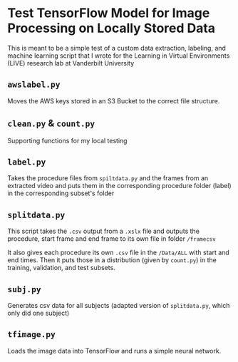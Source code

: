 # Test TensorFlow Model for Image Processing on Locally Stored Data
This is meant to be a simple test of a custom data extraction, labeling, and machine learning script that I wrote for the Learning in Virtual Environments (LIVE) research lab at Vanderbilt University

## `awslabel.py`
Moves the AWS keys stored in an S3 Bucket to the correct file structure.

## `clean.py` & `count.py`
Supporting functions for my local testing

## `label.py`
Takes the procedure files from `spiltdata.py` and the frames from an extracted video and puts them in the corresponding procedure folder (label) in the corresponding subset's folder

## `splitdata.py`
This script takes the `.csv` output from a `.xslx` file and outputs the procedure, start frame and end frame to its own file in folder `/framecsv`

It also gives each procedure its own `.csv` file in the `/Data/ALL` with start and end times. Then it puts those in a distribution (given by `count.py`) in the training, validation, and test subsets.

## `subj.py`
Generates csv data for all subjects (adapted version of `splitdata.py`, which only did one subject)

## `tfimage.py`
Loads the image data into TensorFlow and runs a simple neural network.
